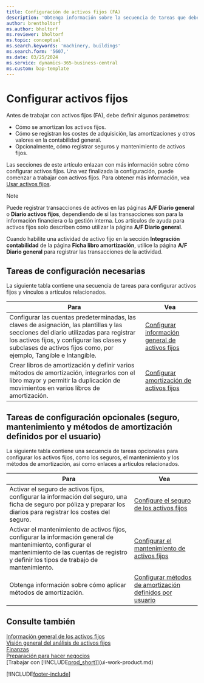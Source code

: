 ```yaml
---
title: Configuración de activos fijos (FA)
description: 'Obtenga información sobre la secuencia de tareas que debe realizar para configurar activos fijos, como maquinaria o edificios.'
author: brentholtorf
ms.author: bholtorf
ms.reviewer: bholtorf
ms.topic: conceptual
ms.search.keywords: 'machinery, buildings'
ms.search.form: '5607,'
ms.date: 03/25/2024
ms.service: dynamics-365-business-central
ms.custom: bap-template
---
```

# <a name="setting-up-fixed-assets"></a>Configurar activos fijos

Antes de trabajar con activos fijos (FA), debe definir algunos parámetros:  

* Cómo se amortizan los activos fijos.  
* Cómo se registran los costes de adquisición, las amortizaciones y otros valores en la contabilidad general.  
* Opcionalmente, cómo registrar seguros y mantenimiento de activos fijos.

Las secciones de este artículo enlazan con más información sobre cómo configurar activos fijos. Una vez finalizada la configuración, puede comenzar a trabajar con activos fijos. Para obtener más información, vea [Usar activos fijos](fa-manage.md).  

> [!NOTE]  
> Puede registrar transacciones de activos en las páginas **A/F Diario general** o **Diario activos fijos**, dependiendo de si las transacciones son para la información financiera o la gestión interna. Los artículos de ayuda para activos fijos solo describen cómo utilizar la página **A/F Diario general**.  

Cuando habilite una actividad de activo fijo en la sección **Integración contabilidad** de la página **Ficha libro amortización**, utilice la página **A/F Diario general** para registrar las transacciones de la actividad.

## <a name="required-setup-tasks"></a>Tareas de configuración necesarias

La siguiente tabla contiene una secuencia de tareas para configurar activos fijos y vínculos a artículos relacionados.

| Para | Vea |
|---|---|
| Configurar las cuentas predeterminadas, las claves de asignación, las plantillas y las secciones del diario utilizadas para registrar los activos fijos, y configurar las clases y subclases de activos fijos como, por ejemplo, Tangible e Intangible. |[Configurar información general de activos fijos](fa-how-setup-general.md) |
| Crear libros de amortización y definir varios métodos de amortización, integrarlos con el libro mayor y permitir la duplicación de movimientos en varios libros de amortización. |[Configurar amortización de activos fijos](fa-how-setup-depreciation.md) |

## <a name="optional-setup-tasks-insurance-maintenance-and-user-defined-depreciation-methods"></a>Tareas de configuración opcionales (seguro, mantenimiento y métodos de amortización definidos por el usuario)

La siguiente tabla contiene una secuencia de tareas opcionales para configurar los activos fijos, como los seguros, el mantenimiento y los métodos de amortización, así como enlaces a artículos relacionados. 

| Para | Vea |
|---|---|
| Activar el seguro de activos fijos, configurar la información del seguro, una ficha de seguro por póliza y preparar los diarios para registrar los costes del seguro. |[Configure el seguro de los activos fijos](fa-how-setup-insurance.md) |
| Activar el mantenimiento de activos fijos, configurar la información general de mantenimiento, configurar el mantenimiento de las cuentas de registro y definir los tipos de trabajo de mantenimiento. |[Configurar el mantenimiento de activos fijos](fa-how-setup-maintenance.md) |
| Obtenga información sobre cómo aplicar métodos de amortización. |[Configurar métodos de amortización definidos por usuario](fa-how-setup-user-defined-depreciation-method.md) |

## <a name="see-also"></a>Consulte también

[Información general de los activos fijos](fa-manage.md)  
[Visión general del análisis de activos fijos](fa-analytics-overview.md)   
[Finanzas](finance.md)  
[Preparación para hacer negocios](ui-get-ready-business.md)  
[Trabajar con [!INCLUDE[prod_short](includes/prod_short.md)]](ui-work-product.md)

[!INCLUDE[footer-include](includes/footer-banner.md)]
